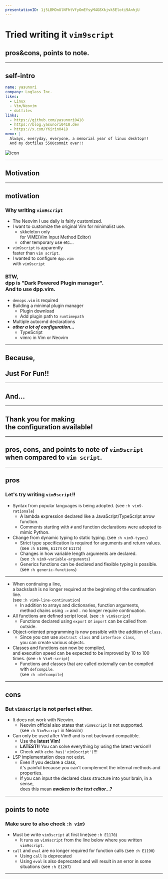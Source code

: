 ```yaml
---
presentationID: 1j5LBMOnUlNFhtVfyOmEYsyM4G8Xkjvk5Eloti9AnhjU
---
```


<!-- textlint-disable -->

<!-- {"layout": "front_cover_custom", "freeze": true} -->

# Tried writing it `vim9script`

## pros&cons, points to note.

---

<!-- {"layout": "head_title", "freeze": true} -->

## self-intro

```yaml
name: yasunori
company: Loglass Inc.
likes:
  - Linux
  - Vim/Neovim
  - dotfiles
links:
  - https://github.com/yasunori0418
  - https://blog.yasunori0418.dev
  - https://x.com/YKirin0418
memo: |
  Always, everyday, everyone, a memorial year of linux desktop!!
  And my dotfiles 5500commit over!!
```

![icon](https://github.com/yasunori0418.png)

---

<!-- {"layout": "section", "freeze": true} -->

## Motivation

---

<!-- {"layout": "2column_contents_custom", "freeze": true} -->

## motivation

### Why writing `vim9script`

- The Neovim I use daily is fairly customized.
- I want to customize the original Vim for minimalist use.
  - skkeleton only <br>for VIME(Vim Input Method Editor)
  - other temporary use etc...
- `vim9script` is apparently <br>faster than `vim script`.
- I wanted to configure `dpp.vim` <br>with `vim9script`

### BTW, <br>dpp is "Dark Powered Plugin manager".<br>And to use dpp.vim.

- `denops.vim` is required
- Building a minimal plugin manager
  - Plugin download
  - Add plugin path to `runtimepath`
- Multiple autocmd declarations
- ***other a lot of configuration...***
  - TypeScript
  - vimrc in Vim or Neovim

---

<!-- {"layout": "center", "freeze": true} -->

## Because,<br><br>Just For Fun!!

---

<!-- {"layout": "center", "freeze": true} -->

## And...

---

<!-- {"layout": "center", "freeze": true} -->

## Thank you for making <br>                  the configuration available!

---

<!-- {"layout": "section", "freeze": true} -->

## pros, cons, and points to note of `vim9script`<br>when compared to `vim script`.

---

<!-- {"layout": "contents_custom", "freeze": true} -->

## pros

### Let's try writing `vim9script`!!

- Syntax from popular languages is being adopted. (see `:h vim9-rationale`)
  - A lambda expression declared like a JavaScript/TypeScript arrow function.
  - Comments starting with `#` and function declarations were adopted to mimic Python.
- Change from dynamic typing to static typing. (see `:h vim9-types`)
  - Strict type specification is required for arguments and return values.<br>  (see `:h E1096`, `E1174` or `E1175`)
  - Changes in how variable length arguments are declared.<br>  (see `:h vim9-variable-arguments`)
  - Generics functions can be declared and flexible typing is possible.<br>   (see `:h generic-functions`)

---

<!-- {"layout": "contents_only", "freeze": true} -->

- When continuing a line,<br>a backslash is no longer required at the beginning of the continuation line.<br>   (see `:h vim9-line-continuation`)
  - In addition to arrays and dictionaries, function arguments,<br>method chains using `->` and `.` no longer require continuation.
- All functions are defined script local. (see `:h vim9script`)
  - Functions declared using `export` or `import` can be called from outside.
- Object-oriented programming is now possible with the addition of `class`.
  - Since you can use `abstract class` and `interface class`,<br>you can create various objects.
- Classes and functions can now be compiled,<br>and execution speed can be expected to be improved by 10 to 100 times. (see `:h Vim9-script`)
  - Functions and classes that are called externally can be compiled with `defcompile`.<br>   (see `:h :defcompile`)

---

<!-- {"layout": "contents_custom", "freeze": true} -->

## cons

### But `vim9script` is not perfect either.

- It does not work with Neovim.
  - Neovim official also states that `vim9script` is not supported.<br>   (see `:h Vim9script` in Neovim)
- Can only be used after Vim9 and is not backward compatible.
  - Use the **latest Vim!**
  - **LATEST!!** You can solve everything by using the latest version!!
  - Check with `echo has('vim9script')`!!!
- LSP implementation does not exist.
  - Even if you declare a class,<br>    it's painful because you can't complement the internal methods and properties.
  - If you can input the declared class structure into your brain, in a sense,<br>    does this mean ***awaken to the text editor...?***

---

<!-- {"layout": "contents_custom", "freeze": false} -->

## points to note

### Make sure to also check `:h vim9`

- Must be write `vim9script` at first line(see `:h E1170`)
  - It runs as `vim9script` from the line below where you written `vim9script`.
- `call` and `eval` are no longer required for function calls (see `:h E1190`)
  - Using `call` is deprecated
  - Using `eval` is also deprecated and will result in an error in some situations (see `:h E1207`)

---
